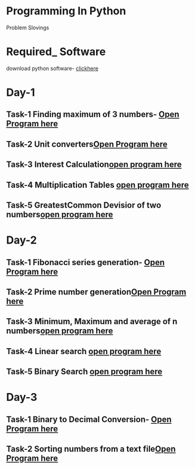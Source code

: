 # Programming In Python
 
 Problem Slovings

# Required_ Software
download python software- [clickhere](https://www.python.org/downloads/)

# Day-1

## Task-1 Finding maximum of 3 numbers- [Open Program here](https://github.com/SANASUDHA/Programming-in-Python/blob/master/large.py)

## Task-2 Unit converters[Open Program here](https://github.com/SANASUDHA/Programming-in-Python/blob/master/unitconvert.py)

## Task-3 Interest Calculation[open program here](https://github.com/SANASUDHA/Programming-in-Python/blob/master/interest.py) 

## Task-4 Multiplication Tables [open program here](https://github.com/SANASUDHA/Programming-in-Python/blob/master/mul.py)

## Task-5 GreatestCommon Devisior of two numbers[open program here](https://github.com/SANASUDHA/Programming-in-Python/blob/master/gcd.py)

# Day-2

## Task-1 Fibonacci series generation- [Open Program here](https://github.com/SANASUDHA/Programming-in-Python/blob/master/fibonacci.py)

## Task-2 Prime number generation[Open Program here](https://github.com/SANASUDHA/Programming-in-Python/blob/master/prime.py)

## Task-3 Minimum, Maximum and average of n numbers[open program here](https://github.com/SANASUDHA/Programming-in-Python/blob/master/avg.py) 

## Task-4 Linear search [open program here](https://github.com/SANASUDHA/Programming-in-Python/blob/master/linersearch.py)

## Task-5 Binary Search [open program here](https://github.com/SANASUDHA/Programming-in-Python/blob/master/binary_search.py)

# Day-3

## Task-1 Binary to Decimal Conversion- [Open Program here](https://github.com/SANASUDHA/Programming-in-Python/blob/master/B-D_convert.py)

## Task-2 Sorting numbers from a text file[Open Program here](https://github.com/SANASUDHA/Programming-in-Python/blob/master/binary_search.py)
